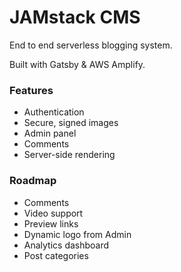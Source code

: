 # JAMstack CMS

End to end serverless blogging system.

Built with Gatsby & AWS Amplify.

### Features

- Authentication
- Secure, signed images
- Admin panel
- Comments
- Server-side rendering

### Roadmap

- Comments
- Video support
- Preview links
- Dynamic logo from Admin
- Analytics dashboard
- Post categories